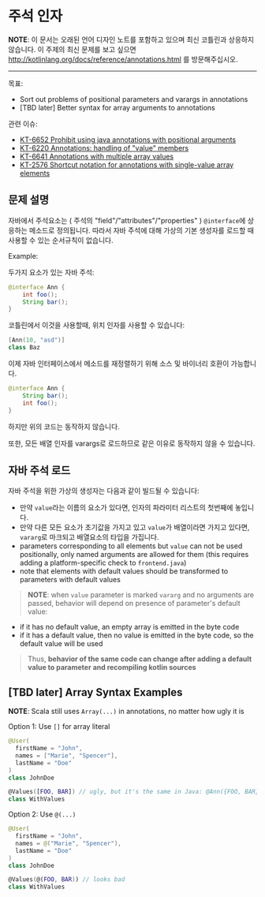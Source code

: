 # 주석 인자
**NOTE**: 이 문서는 오래된 언어 디자인 노트를 포함하고 있으며 최신 코틀린과 상응하지 않습니다. 이 주제의 최신 문제를 보고 싶으면 http://kotlinlang.org/docs/reference/annotations.html 를 방문해주십시오.

***

목표:
* Sort out problems of positional parameters and varargs in annotations
* \[TBD later] Better syntax for array arguments to annotations

관련 이슈:
* [KT-6652 Prohibit using java annotations with positional arguments](https://youtrack.jetbrains.com/issue/KT-6652)
* [KT-6220 Annotations: handling of "value" members](https://youtrack.jetbrains.com/issue/KT-6220)
* [KT-6641 Annotations with multiple array values](https://youtrack.jetbrains.com/issue/KT-6641)
* [KT-2576 Shortcut notation for annotations with single-value array elements](https://youtrack.jetbrains.com/issue/KT-2576)

## 문제 설명

자바에서 주석요소는 ( 주석의 "field"/"attributes"/"properties" ) `@interface`에 상응하는 메소드로 정의됩니다. 따라서 자바 주석에 대해 가상의 기본 생성자를 로드할 때 사용할 수 있는 순서규칙이 없습니다.

Example:

두가지 요소가 있는 자바 주석:

``` java
@interface Ann {
    int foo();
    String bar();
}
```

코틀린에서 이것을 사용할때, 위치 인자를 사용할 수 있습니다:

``` kotlin
[Ann(10, "asd")]
class Baz
```

이제 자바 인터페이스에서 메소드를 재정렬하기 위해 소스 및 바이너리 호환이 가능합니다.

``` java
@interface Ann {
    String bar();
    int foo();
}
```

하지만 위의 코드는 동작하지 않습니다.

또한, 모든 배열 인자를 varargs로 로드하므로 같은 이유로 동작하지 않을 수 있습니다.

## 자바 주석 로드

자바 주석을 위한 가상의 생성자는 다음과 같이 빌드될 수 있습니다:
* 만약 `value`라는 이름의 요소가 있다면, 인자의 파라미터 리스트의 첫번째에 놓입니다.
* 만약 다른 모든 요소가 초기값을 가지고 있고 `value`가 배열이라면 가지고 있다면, `vararg`로 마크되고 배열요소의 타입을 가집니다.
* parameters corresponding to all elements but `value` can not be used positionally, only named arguments are allowed for them (this requires adding a platform-specific check to `frontend.java`)
* note that elements with default values should be transformed to parameters with default values

>**NOTE**: when `value` parameter is marked `vararg` and no arguments are passed, behavior will depend on presence of parameter's default value:
* if it has no default value, an empty array is emitted in the byte code
* if it has a default value, then no value is emitted in the byte code, so the default value will be used

> Thus, **behavior of the same code can change after adding a default value to parameter and recompiling kotlin
sources**

## \[TBD later] Array Syntax Examples

**NOTE**: Scala still uses `Array(...)` in annotations, no matter how ugly it is

Option 1: Use `[]` for array literal

``` kotlin
@User(
  firstName = "John",
  names = ["Marie", "Spencer"],
  lastName = "Doe"
)
class JohnDoe

@Values([FOO, BAR]) // ugly, but it's the same in Java: @Ann({FOO, BAR})
class WithValues
```

Option 2: Use `@(...)`

``` kotlin
@User(
  firstName = "John",
  names = @("Marie", "Spencer"),
  lastName = "Doe"
)
class JohnDoe

@Values(@(FOO, BAR)) // looks bad
class WithValues
```
